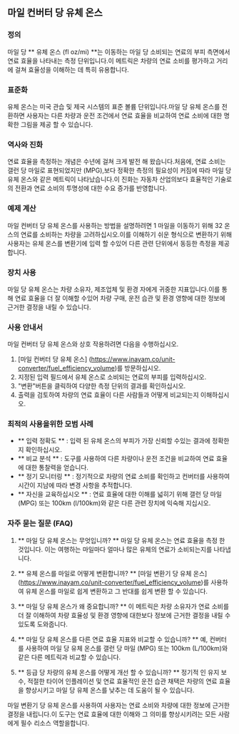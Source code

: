 ## 마일 컨버터 당 유체 온스

### 정의
마일 당 ** 유체 온스 (fl oz/mi) **는 이동하는 마일 당 소비되는 연료의 부피 측면에서 연료 효율을 나타내는 측정 단위입니다.이 메트릭은 차량의 연료 소비를 평가하고 거리에 걸쳐 효율성을 이해하는 데 특히 유용합니다.

### 표준화
유체 온스는 미국 관습 및 제국 시스템의 표준 볼륨 단위입니다.마일 당 유체 온스를 전환하면 사용자는 다른 차량과 운전 조건에서 연료 효율을 비교하여 연료 소비에 대한 명확한 그림을 제공 할 수 있습니다.

### 역사와 진화
연료 효율을 측정하는 개념은 수년에 걸쳐 크게 발전 해 왔습니다.처음에, 연료 소비는 갤런 당 마일로 표현되었지만 (MPG),보다 정확한 측정의 필요성이 커짐에 따라 마일 당 유체 온스와 같은 메트릭이 나타났습니다.이 진화는 자동차 산업의보다 효율적인 기술로의 전환과 연료 소비의 투명성에 대한 수요 증가를 반영합니다.

### 예제 계산
마일 컨버터 당 유체 온스를 사용하는 방법을 설명하려면 1 마일을 이동하기 위해 32 온스의 연료를 소비하는 차량을 고려하십시오.이를 이해하기 쉬운 형식으로 변환하기 위해 사용자는 유체 온스를 변환기에 입력 할 수있어 다른 관련 단위에서 동등한 측정을 제공합니다.

### 장치 사용
마일 당 유체 온스는 차량 소유자, 제조업체 및 환경 자에게 귀중한 지표입니다.이를 통해 연료 효율을 더 잘 이해할 수있어 차량 구매, 운전 습관 및 환경 영향에 대한 정보에 근거한 결정을 내릴 수 있습니다.

### 사용 안내서
마일 컨버터 당 유체 온스와 상호 작용하려면 다음을 수행하십시오.
1. [마일 컨버터 당 유체 온스] (https://www.inayam.co/unit-converter/fuel_efficiency_volume)를 방문하십시오.
2. 지정된 입력 필드에서 유체 온스로 소비되는 연료의 부피를 입력하십시오.
3. "변환"버튼을 클릭하여 다양한 측정 단위의 결과를 확인하십시오.
4. 출력을 검토하여 차량의 연료 효율이 다른 사람들과 어떻게 비교되는지 이해하십시오.

### 최적의 사용을위한 모범 사례
- ** 입력 정확도 ** : 입력 된 유체 온스의 부피가 가장 신뢰할 수있는 결과에 정확한지 확인하십시오.
- ** 비교 분석 ** : 도구를 사용하여 다른 차량이나 운전 조건을 비교하여 연료 효율에 대한 통찰력을 얻습니다.
- ** 정기 모니터링 ** : 정기적으로 차량의 연료 소비를 확인하고 컨버터를 사용하여 시간이 지남에 따라 변경 사항을 추적합니다.
- ** 자신을 교육하십시오 ** : 연료 효율에 대한 이해를 넓히기 위해 갤런 당 마일 (MPG) 또는 100km (l/100km)와 같은 다른 관련 장치에 익숙해 지십시오.

### 자주 묻는 질문 (FAQ)

1. ** 마일 당 유체 온스는 무엇입니까? **
마일 당 유체 온스는 연료 효율을 측정 한 것입니다. 이는 여행하는 마일마다 얼마나 많은 유체의 연료가 소비되는지를 나타냅니다.

2. ** 유체 온스를 마일로 어떻게 변환합니까? **
[마일 변환기 당 유체 온스] (https://www.inayam.co/unit-converter/fuel_efficiency_volume)를 사용하여 유체 온스를 마일로 쉽게 변환하고 그 반대를 쉽게 변환 할 수 있습니다.

3. ** 마일 당 유체 온스가 왜 중요합니까? **
이 메트릭은 차량 소유자가 연료 소비를 더 잘 이해하여 차량 효율성 및 환경 영향에 대한보다 정보에 근거한 결정을 내릴 수 있도록 도와줍니다.

4. ** 마일 당 유체 온스를 다른 연료 효율 지표와 비교할 수 있습니까? **
예, 컨버터를 사용하여 마일 당 유체 온스를 갤런 당 마일 (MPG) 또는 100km (L/100km)와 같은 다른 메트릭과 비교할 수 있습니다.

5. ** 등급 당 차량의 유체 온스를 어떻게 개선 할 수 있습니까? **
정기적 인 유지 보수, 적절한 타이어 인플레이션 및 연료 효율적인 운전 습관 채택은 차량의 연료 효율을 향상시키고 마일 당 유체 온스를 낮추는 데 도움이 될 수 있습니다.

마일 변환기 당 유체 온스를 사용하여 사용자는 연료 소비와 차량에 대한 정보에 근거한 결정을 내립니다.이 도구는 연료 효율에 대한 이해와 그 의미를 향상시키려는 모든 사람에게 필수 리소스 역할을합니다.